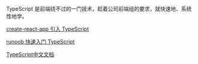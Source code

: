TypeScript 是前端绕不过的一门技术，趁着公司前端组的要求，就快速地、系统性地学。

[create-react-app 引入 TypeScript](https://create-react-app.dev/docs/adding-typescript)

[runoob 快速入门 TypeScript](https://www.runoob.com/typescript/ts-tutorial.html)

[TypeScript中文文档](https://www.tslang.cn/docs/handbook/basic-types.html)